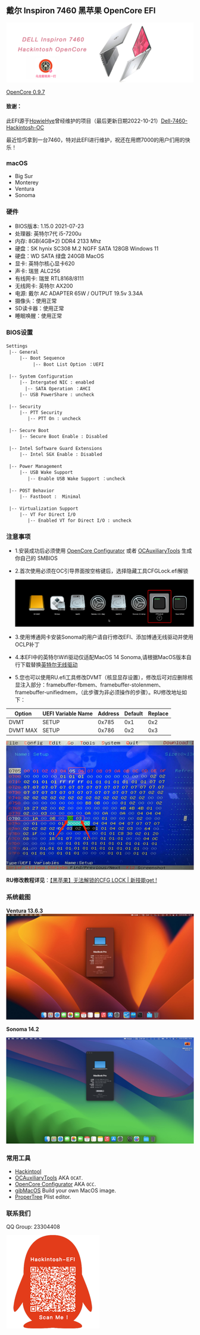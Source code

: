 ## 戴尔 Inspiron 7460 黑苹果 OpenCore EFI

![image](Screenshot/Motherbord.jpg)

[OpenCore 0.9.7](https://github.com/acidanthera/OpenCorePkg)

#### **致谢：**

此EFI源于[HowieHye](https://github.com/HowieHye)曾经维护的项目（最后更新日期2022-10-21）[Dell-7460-Hackintosh-OC](https://github.com/HowieHye/Dell-7460-Hackintosh-OC)

最近恰巧拿到一台7460，特对此EFI进行维护，祝还在用燃7000的用户们用的快乐！


### macOS

- Big Sur
- Monterey
- Ventura
- Sonoma


### 硬件

- BIOS版本: 1.15.0 2021-07-23
- 处理器: 英特尔7代 i5-7200u
- 内存: 8GB(4GB*2) DDR4 2133 Mhz
- 硬盘：SK hynix SC308 M.2 NGFF SATA 128GB Windows 11
- 硬盘：WD SATA 绿盘 240GB MacOS
- 显卡: 英特尔核心显卡620
- 声卡: 瑞昱 ALC256
- 有线网卡: 瑞昱 RTL8168/8111
- 无线网卡: 英特尔 AX200
- 电源: 戴尔 AC ADAPTER 65W / OUTPUT 19.5v 3.34A
- 摄像头：使用正常
- SD读卡器：使用正常
- 睡眠唤醒：使用正常


### BIOS设置

```
Settings
 |-- General
     |-- Boot Sequence
	      |-- Boot List Option ：UEFI
	      
 |-- System Configuration
     |-- Intergated NIC : enabled
	   |-- SATA Operation ：AHCI
     |-- USB PowerShare : uncheck
     
 |-- Security 
     |-- PTT Security
        |-- PTT On : uncheck
        
 |-- Secure Boot  
     |-- Secure Boot Enable : Disabled
     
 |-- Intel Software Guard Extensions  
     |-- Intel SGX Enable : Disabled	
     
 |-- Power Management  
     |-- USB Wake Support
        |-- Enable USB Wake Support ：uncheck
        
 |-- POST Behavior  
     |-- Fastboot :  Minimal
     
 |-- Virtualization Support
     |-- VT For Direct I/O
        |-- Enabled VT for Direct I/O : uncheck 
```

### 注意事项

 - 1.安装成功后必须使用 [OpenCore Configurator](https://mackie100projects.altervista.org/opencore-configurator/) 或者 [OCAuxiliaryTools](https://github.com/ic005k/OCAuxiliaryTools) 生成你自己的 SMBIOS

 - 2.首次使用必须在OC引导界面按空格键后，选择隐藏工具CFGLock.efi解锁

   ![image](Screenshot/CFGLock.efi.png)

 - 3.使用博通网卡安装Sonoma的用户请自行修改EFI、添加博通无线驱动并使用OCLP补丁

 - 4.本EFI中的英特尔Wifi驱动仅适配MacOS 14  Sonoma,请根据MacOS版本自行下载替换[英特尔无线驱动](https://hackintosh.club/d/10000015)

 - 5.您也可以使用RU.efi工具修改DVMT（核显显存设置），修改后可对应删除核显注入部分：framebuffer-fbmem、framebuffer-stolenmem、framebuffer-unifiedmem，（此步骤为非必须操作的步骤）。RU修改地址如下：

| Option   | UEFI Variable Name | Address | Default | Replace |
| -------- | ------------------ | ------- | ------- | ------- |
| DVMT     | SETUP              | 0x785   | 0x1     | 0x2     |
| DVMT MAX | SETUP              | 0x786   | 0x2     | 0x3     |

![image](Screenshot/RUDVMT.jpg)

**RU修改教程详见**：[【黑苹果】无法解锁的CFG LOCK | 新技能get !](https://www.bilibili.com/video/BV1LV4y1N7jF)

### 系统截图

**Ventura 13.6.3**![image](Screenshot/Ventura.jpg)

**Sonoma 14.2**

![image](Screenshot/Sonoma.jpg)

### 常用工具

- [Hackintool](https://github.com/headkaze/Hackintool) 
- [OCAuxiliaryTools](https://github.com/ic005k/OCAuxiliaryTools) AKA `OCAT`.
- [OpenCore Configurator](https://mackie100projects.altervista.org/opencore-configurator/) AKA `OCC`.
- [gibMacOS](https://github.com/corpnewt/gibMacOS) Build your own MacOS image.
- [ProperTree](https://github.com/corpnewt/ProperTree) Plist editor.


### 联系我们

QQ Group: 23304408

![image](Screenshot/QRCode.png)
